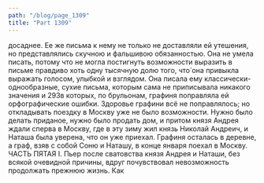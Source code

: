 ```yaml
---
path: "/blog/page_1309"
title: "Part 1309"
---
```


 досаднее. Ее же письма к нему не только не доставляли ей утешения, но представлялись скучною и фальшивою обязанностью. Она не умела писать, потому что не могла постигнуть возможности выразить в письме правдиво хоть одну тысячную долю того, что́ она привыкла выражать голосом, улыбкой и взглядом. Она писала ему классически-однообразные, сухие письма, которым сама не приписывала никакого значения и 293в которых, по брульонам, графиня поправляла ей орфографические ошибки.
Здоровье графини всё не поправлялось; но откладывать поездку в Москву уже не было возможности. Нужно было делать приданое, нужно было продать дом, и притом князя Андрея ждали сперва в Москву, где в эту зиму жил князь Николай Андреич, и Наташа была уверена, что он уже приехал.
Графиня осталась в деревне, а граф, взяв с собой Соню и Наташу, в конце января поехал в Москву.
ЧАСТЬ ПЯТАЯ
I.
Пьер после сватовства князя Андрея и Наташи, без всякой очевидной причины, вдруг почувствовал невозможность продолжать прежнюю жизнь. Как 
